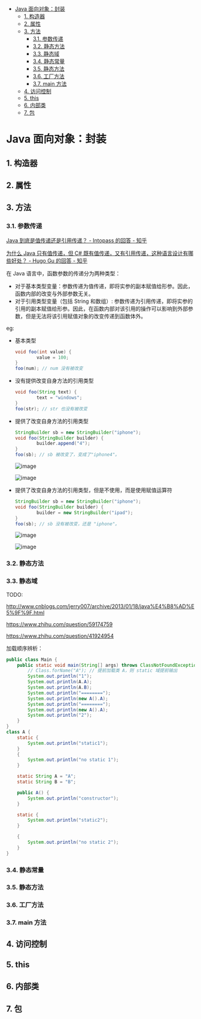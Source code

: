 - [Java 面向对象：封装](#java-面向对象封装)
	- [1. 构造器](#1-构造器)
	- [2. 属性](#2-属性)
	- [3. 方法](#3-方法)
		- [3.1. 参数传递](#31-参数传递)
		- [3.2. 静态方法](#32-静态方法)
		- [3.3. 静态域](#33-静态域)
		- [3.4. 静态常量](#34-静态常量)
		- [3.5. 静态方法](#35-静态方法)
		- [3.6. 工厂方法](#36-工厂方法)
		- [3.7. main 方法](#37-main-方法)
	- [4. 访问控制](#4-访问控制)
	- [5. this](#5-this)
	- [6. 内部类](#6-内部类)
	- [7. 包](#7-包)

# Java 面向对象：封装

## 1. 构造器

## 2. 属性

## 3. 方法

### 3.1. 参数传递

[Java 到底是值传递还是引用传递？ - Intopass 的回答 - 知乎](https://www.zhihu.com/question/31203609/answer/50992895)

[为什么 Java 只有值传递，但 C# 既有值传递，又有引用传递，这种语言设计有哪些好处？ - Hugo Gu 的回答 - 知乎](https://www.zhihu.com/question/20628016/answer/28970414)

在 Java 语言中，函数参数的传递分为两种类型：
- 对于基本类型变量：参数传递为值传递，即将实参的副本赋值给形参。因此，函数内部的改变与外部参数无关。
- 对于引用类型变量（包括 String 和数组）: 参数传递为引用传递，即将实参的引用的副本赋值给形参。因此，在函数内部对该引用的操作可以影响到外部参数，但是无法将该引用赋值对象的改变传递到函数体外。

eg:
- 基本类型
	```java
	void foo(int value) {
			value = 100;
	}
	foo(num); // num 没有被改变
	```
- 没有提供改变自身方法的引用类型
	```java
	void foo(String text) {
			text = "windows";
	}
	foo(str); // str 也没有被改变
	```
- 提供了改变自身方法的引用类型
	```java
	StringBuilder sb = new StringBuilder("iphone");
	void foo(StringBuilder builder) {
			builder.append("4");
	}
	foo(sb); // sb 被改变了，变成了"iphone4"。
	```
	![image](http://img.cdn.firejq.com/jpg/2018/5/11/808284be05008851d3bea1dc9e061a9a.jpg)

	![image](http://img.cdn.firejq.com/jpg/2018/5/11/cdffce0a9c92fa18cfb9b73f6cbe9508.jpg)

- 提供了改变自身方法的引用类型，但是不使用，而是使用赋值运算符
	```java
	StringBuilder sb = new StringBuilder("iphone");
	void foo(StringBuilder builder) {
			builder = new StringBuilder("ipad");
	}
	foo(sb); // sb 没有被改变，还是 "iphone"。
	```
	![image](http://img.cdn.firejq.com/jpg/2018/5/11/808284be05008851d3bea1dc9e061a9a.jpg)

	![image](http://img.cdn.firejq.com/jpg/2018/5/11/86242c7bf0f630043bddcd62ce642b0f.jpg)

### 3.2. 静态方法

### 3.3. 静态域

TODO:

http://www.cnblogs.com/jerry007/archive/2013/01/18/java%E4%B8%AD%E5%9F%9F.html

https://www.zhihu.com/question/59174759

https://www.zhihu.com/question/41924954

加载顺序辨析：
```java
public class Main {
	public static void main(String[] args) throws ClassNotFoundException {
		// Class.forName("A"); // 提前加载类 A，则 static 域提前输出
		System.out.println("1");
		System.out.println(A.A);
		System.out.println(A.B);
		System.out.println("========");
		System.out.println(new A().A);
		System.out.println("========");
		System.out.println(new A().A);
		System.out.println("2");
	}
}
class A {
	static {
		System.out.println("static1");
	}
	{
		System.out.println("no static 1");
	}

	static String A = "A";
	static String B = "B";

	public A() {
		System.out.println("constructor");
	}

	static {
		System.out.println("static2");
	}

	{
		System.out.println("no static 2");
	}
}
```

### 3.4. 静态常量

### 3.5. 静态方法

### 3.6. 工厂方法

### 3.7. main 方法

## 4. 访问控制

## 5. this

## 6. 内部类

## 7. 包